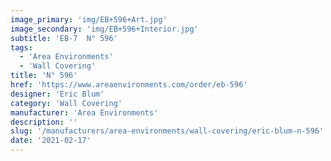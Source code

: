 ```yaml
---
image_primary: 'img/EB+596+Art.jpg'
image_secondary: 'img/EB+596+Interior.jpg'
subtitle: 'EB-7  N° 596'
tags:
  - 'Area Environments'
  - 'Wall Covering'
title: 'N° 596'
href: 'https://www.areaenvironments.com/order/eb-596'
designer: 'Eric Blum'
category: 'Wall Covering'
manufacturer: 'Area Environments'
description: ''
slug: '/manufacturers/area-environments/wall-covering/eric-blum-n-596'
date: '2021-02-17'
---
```

